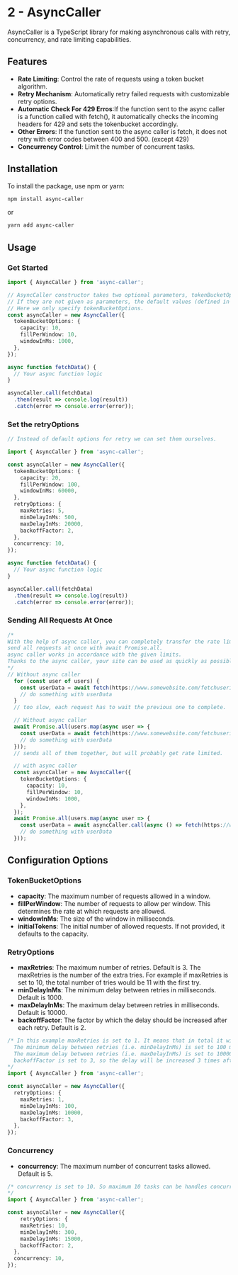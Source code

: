 # 2 - AsyncCaller

AsyncCaller is a TypeScript library for making asynchronous calls with retry, concurrency, and rate limiting capabilities.

## Features

- **Rate Limiting**: Control the rate of requests using a token bucket algorithm.
- **Retry Mechanism**: Automatically retry failed requests with customizable retry options.
- **Automatic Check For 429 Erros**:If the function sent to the async caller is a function called with fetch(), it automatically checks the incoming headers for 429 and sets the tokenbucket accordingly.
- **Other Errors**: If the function sent to the async caller is fetch, it does not retry with error codes between 400 and 500. (except 429)
- **Concurrency Control**: Limit the number of concurrent tasks.

## Installation

To install the package, use npm or yarn:

```sh
npm install async-caller
```

or

```sh
yarn add async-caller
```

## Usage

### Get Started

```typescript
import { AsyncCaller } from 'async-caller';

// AsyncCaller constructor takes two optional parameters, tokenBucketOptions and retryOptions
// If they are not given as parameters, the default values (defined in the module) will be used.
// Here we only specify tokenBucketOptions.
const asyncCaller = new AsyncCaller({
  tokenBucketOptions: {
    capacity: 10,
    fillPerWindow: 10,
    windowInMs: 1000,
  },
});

async function fetchData() {
  // Your async function logic
}

asyncCaller.call(fetchData)
  .then(result => console.log(result))
  .catch(error => console.error(error));
```

### Set the retryOptions

```typescript
// Instead of default options for retry we can set them ourselves.

import { AsyncCaller } from 'async-caller';

const asyncCaller = new AsyncCaller({
  tokenBucketOptions: {
    capacity: 20,
    fillPerWindow: 100,
    windowInMs: 60000,
  },
  retryOptions: {
    maxRetries: 5,
    minDelayInMs: 500,
    maxDelayInMs: 20000,
    backoffFactor: 2,
  },
  concurrency: 10,
});

async function fetchData() {
  // Your async function logic
}

asyncCaller.call(fetchData)
  .then(result => console.log(result))
  .catch(error => console.error(error));
```


### Sending All Requests At Once
```typescript
/*
With the help of async caller, you can completely transfer the rate limiting issue to the async caller function and
send all requests at once with await Promise.all.
async caller works in accordance with the given limits.
Thanks to the async caller, your site can be used as quickly as possible within the specified rate limits.
*/
// Without async caller
  for (const user of users) {
    const userData = await fetch(https://www.somewebsite.com/fetchuserinfo/${user.id});
    // do something with userData
  }
  // too slow, each request has to wait the previous one to complete.

  // Without async caller
  await Promise.all(users.map(async user => {
    const userData = await fetch(https://www.somewebsite.com/fetchuserinfo/${user.id});
    // do something with userData
  }));
  // sends all of them together, but will probably get rate limited.

  // with async caller
  const asyncCaller = new AsyncCaller({
    tokenBucketOptions: {
      capacity: 10,
      fillPerWindow: 10,
      windowInMs: 1000,
    },
  });
  await Promise.all(users.map(async user => {
    const userData = await asyncCaller.call(async () => fetch(https://www.somewebsite.com/fetchuserinfo/${user.id}));
    // do something with userData
  }));

```

## Configuration Options

### TokenBucketOptions

- **capacity**: The maximum number of requests allowed in a window.
- **fillPerWindow**: The number of requests to allow per window. This determines the rate at which requests are allowed.
- **windowInMs**: The size of the window in milliseconds.
- **initialTokens**: The initial number of allowed requests. If not provided, it defaults to the capacity.

### RetryOptions

- **maxRetries**: The maximum number of retries. Default is 3. The maxRetries is the number of the extra tries.
For example if maxRetries is set to 10, the total number of tries would be 11 with the first try.
- **minDelayInMs**: The minimum delay between retries in milliseconds. Default is 1000.
- **maxDelayInMs**: The maximum delay between retries in milliseconds. Default is 10000.
- **backoffFactor**: The factor by which the delay should be increased after each retry. Default is 2.
```typescript
/* In this example maxRetries is set to 1. It means that in total it will be tried two times (i.e. once for first try, once for retry.
  The minimum delay between retries (i.e. minDelayInMs) is set to 100 milliseconds.
  The maximum delay between retries (i.e. maxDelayInMs) is set to 10000 milliseconds.
  backoffFactor is set to 3, so the delay will be increased 3 times after each retry.
*/
import { AsyncCaller } from 'async-caller';

const asyncCaller = new AsyncCaller({
  retryOptions: {
    maxRetries: 1,
    minDelayInMs: 100,
    maxDelayInMs: 10000,
    backoffFactor: 3,
  },
});
```
### Concurrency

- **concurrency**: The maximum number of concurrent tasks allowed. Default is 5.
```typescript
/* concurrency is set to 10. So maximum 10 tasks can be handles concurrently.
*/
import { AsyncCaller } from 'async-caller';

const asyncCaller = new AsyncCaller({
    retryOptions: {
    maxRetries: 10,
    minDelayInMs: 300,
    maxDelayInMs: 15000,
    backoffFactor: 2,
  },
  concurrency: 10,
});
```
